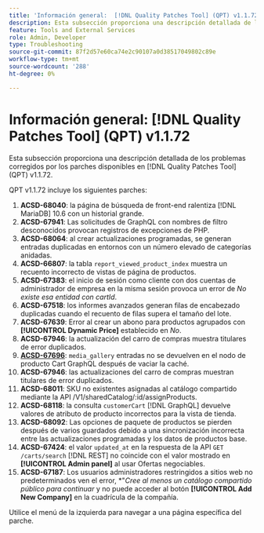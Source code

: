 ```yaml
---
title: 'Información general:  [!DNL Quality Patches Tool] (QPT) v1.1.72'
description: Esta subsección proporciona una descripción detallada de los problemas corregidos por los parches disponibles en  [!DNL Quality Patches Tool] (QPT) v1.1.72.
feature: Tools and External Services
role: Admin, Developer
type: Troubleshooting
source-git-commit: 87f2d57e60ca74e2c90107a0d38517049802c89e
workflow-type: tm+mt
source-wordcount: '288'
ht-degree: 0%

---
```


# Información general: [!DNL Quality Patches Tool] (QPT) v1.1.72

Esta subsección proporciona una descripción detallada de los problemas corregidos por los parches disponibles en [!DNL Quality Patches Tool] (QPT) v1.1.72.

QPT v1.1.72 incluye los siguientes parches:
1. **ACSD-68040**: la página de búsqueda de front-end ralentiza [!DNL MariaDB] 10.6 con un historial grande.
1. **ACSD-67941**: Las solicitudes de GraphQL con nombres de filtro desconocidos provocan registros de excepciones de PHP.
1. **ACSD-68064**: al crear actualizaciones programadas, se generan entradas duplicadas en entornos con un número elevado de categorías anidadas.
1. **ACSD-66807**: la tabla `report_viewed_product_index` muestra un recuento incorrecto de vistas de página de productos.
1. **ACSD-67383**: el inicio de sesión como cliente con dos cuentas de administrador de empresa en la misma sesión provoca un error de *No existe esa entidad con cartId*.
1. **ACSD-67518**: los informes avanzados generan filas de encabezado duplicadas cuando el recuento de filas supera el tamaño del lote.
1. **ACSD-67639**: Error al crear un abono para productos agrupados con **[!UICONTROL Dynamic Price]** establecido en *No*.
1. **ACSD-67946**: la actualización del carro de compras muestra titulares de error duplicados.
1. **[ACSD-67696](/help/tools/quality-patches-tool/patches-available-in-qpt/v1-1-72/acsd-67696.md)**: `media_gallery` entradas no se devuelven en el nodo de producto Cart GraphQL después de vaciar la caché.
1. **ACSD-67946**: las actualizaciones del carro de compras muestran titulares de error duplicados.
1. **ACSD-68011**: SKU no existentes asignadas al catálogo compartido mediante la API /V1/sharedCatalog/:id/assignProducts.
1. **ACSD-68118**: la consulta `customerCart` [!DNL GraphQL] devuelve valores de atributo de producto incorrectos para la vista de tienda.
1. **ACSD-68092**: Las opciones de paquete de productos se pierden después de varios guardados debido a una sincronización incorrecta entre las actualizaciones programadas y los datos de productos base.
1. **ACSD-67424**: el valor `updated_at` en la respuesta de la API `GET /carts/search` [!DNL REST] no coincide con el valor mostrado en **[!UICONTROL Admin panel]** al usar Ofertas negociables.
1. **ACSD-67187**: Los usuarios administradores restringidos a sitios web no predeterminados ven el error, *&quot;*Cree al menos un catálogo compartido público para continuar* y no puede acceder al botón **[!UICONTROL Add New Company]** en la cuadrícula de la compañía.

Utilice el menú de la izquierda para navegar a una página específica del parche.
